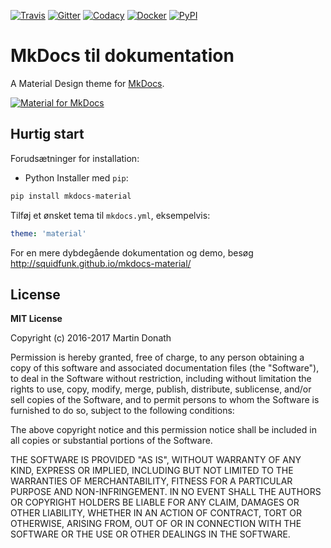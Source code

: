 [![Travis][travis-image]][travis-link]
[![Gitter][gitter-image]][gitter-link]
[![Codacy][codacy-image]][codacy-link]
[![Docker][docker-image]][docker-link]
[![PyPI][pypi-image]][pypi-link]

  [travis-image]: https://travis-ci.org/squidfunk/mkdocs-material.svg?branch=master
  [travis-link]: https://travis-ci.org/squidfunk/mkdocs-material
  [gitter-image]: https://img.shields.io/gitter/room/squidfunk/mkdocs-material.svg
  [gitter-link]: https://gitter.im/squidfunk/mkdocs-material
  [codacy-image]: https://api.codacy.com/project/badge/Grade/fe07aa1fa91d453cb69711d3885c5d7e
  [codacy-link]: https://www.codacy.com/app/squidfunk/mkdocs-material?utm_source=github.com&amp;utm_medium=referral&amp;utm_content=squidfunk/mkdocs-material&amp;utm_campaign=Badge_Grade
  [docker-image]: https://img.shields.io/docker/automated/squidfunk/mkdocs-material.svg
  [docker-link]: https://hub.docker.com/r/squidfunk/mkdocs-material/
  [pypi-image]: https://img.shields.io/pypi/v/mkdocs-material.svg
  [pypi-link]: https://pypi.python.org/pypi/mkdocs-material

# MkDocs til dokumentation

A Material Design theme for [MkDocs](http://www.mkdocs.org).

[![Material for MkDocs](docs/images/material.png)](http://squidfunk.github.io/mkdocs-material/)

## Hurtig start

Forudsætninger for installation:
* Python
Installer med `pip`:

``` sh
pip install mkdocs-material
```

Tilføj et ønsket tema til `mkdocs.yml`, eksempelvis:

``` yaml
theme: 'material'
```

For en mere dybdegående dokumentation og demo, besøg
http://squidfunk.github.io/mkdocs-material/

## License

**MIT License**

Copyright (c) 2016-2017 Martin Donath

Permission is hereby granted, free of charge, to any person obtaining a copy
of this software and associated documentation files (the "Software"), to
deal in the Software without restriction, including without limitation the
rights to use, copy, modify, merge, publish, distribute, sublicense, and/or
sell copies of the Software, and to permit persons to whom the Software is
furnished to do so, subject to the following conditions:

The above copyright notice and this permission notice shall be included in
all copies or substantial portions of the Software.

THE SOFTWARE IS PROVIDED "AS IS", WITHOUT WARRANTY OF ANY KIND, EXPRESS OR
IMPLIED, INCLUDING BUT NOT LIMITED TO THE WARRANTIES OF MERCHANTABILITY,
FITNESS FOR A PARTICULAR PURPOSE AND NON-INFRINGEMENT. IN NO EVENT SHALL THE
AUTHORS OR COPYRIGHT HOLDERS BE LIABLE FOR ANY CLAIM, DAMAGES OR OTHER
LIABILITY, WHETHER IN AN ACTION OF CONTRACT, TORT OR OTHERWISE, ARISING
FROM, OUT OF OR IN CONNECTION WITH THE SOFTWARE OR THE USE OR OTHER DEALINGS
IN THE SOFTWARE.
